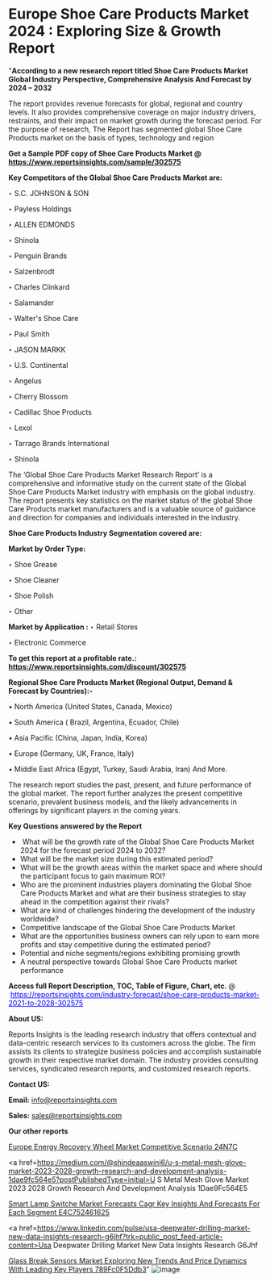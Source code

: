 # Europe Shoe Care Products Market 2024 : Exploring Size & Growth Report

"<strong>According to a new research report titled Shoe Care Products Market Global Industry Perspective, Comprehensive Analysis And Forecast by 2024 – 2032</strong>

The report provides revenue forecasts for global, regional and country levels. It also provides comprehensive coverage on major industry drivers, restraints, and their impact on market growth during the forecast period. For the purpose of research, The Report has segmented global Shoe Care Products market on the basis of types, technology and region

<strong>Get a Sample PDF copy of Shoe Care Products Market </strong><strong>@<a href=https://www.reportsinsights.com/sample/302575 style=color:#0000ff;> https://www.reportsinsights.com/sample/302575</a></strong></font>

<strong>Key Competitors of the Global Shoe Care Products Market are:</strong>

‣ S.C. JOHNSON & SON

‣ Payless Holdings

‣ ALLEN EDMONDS

‣ Shinola

‣ Penguin Brands

‣ Salzenbrodt

‣ Charles Clinkard

‣ Salamander

‣ Walter's Shoe Care

‣ Paul Smith

‣ JASON MARKK

‣ U.S. Continental

‣ Angelus

‣ Cherry Blossom

‣ Cadillac Shoe Products

‣ Lexol

‣ Tarrago Brands International

‣ Shinola

The ‘Global Shoe Care Products Market Research Report’ is a comprehensive and informative study on the current state of the Global Shoe Care Products Market industry with emphasis on the global industry. The report presents key statistics on the market status of the global Shoe Care Products market manufacturers and is a valuable source of guidance and direction for companies and individuals interested in the industry.

<strong>Shoe Care Products Industry Segmentation covered are:</strong>

<strong>Market by Order Type: </strong>

‣ Shoe Grease

‣ Shoe Cleaner

‣ Shoe Polish

‣ Other

<strong>Market by Application :</strong>
 ‣ Retail Stores

‣ Electronic Commerce

<strong>To get this report at a profitable rate.: <a href=https://www.reportsinsights.com/discount/302575 style=color:#0000ff;>https://www.reportsinsights.com/discount/302575</a></strong></font>

<strong>Regional Shoe Care Products Market (Regional Output, Demand &amp; Forecast by Countries):-</strong>

• North America (United States, Canada, Mexico)

• South America ( Brazil, Argentina, Ecuador, Chile)

• Asia Pacific (China, Japan, India, Korea)

• Europe (Germany, UK, France, Italy)

• Middle East Africa (Egypt, Turkey, Saudi Arabia, Iran) And More.

The research report studies the past, present, and future performance of the global market. The report further analyzes the present competitive scenario, prevalent business models, and the likely advancements in offerings by significant players in the coming years.

<strong>Key Questions answered by the Report</strong>
<ul>
  <li> What will be the growth rate of the Global Shoe Care Products Market 2024 for the forecast period 2024 to 2032?</li>
  <li>What will be the market size during this estimated period?</li>
  <li>What will be the growth areas within the market space and where should the participant focus to gain maximum ROI?</li>
  <li>Who are the prominent industries players dominating the Global Shoe Care Products Market and what are their business strategies to stay ahead in the competition against their rivals?</li>
  <li>What are kind of challenges hindering the development of the industry worldwide?</li>
  <li>Competitive landscape of the Global Shoe Care Products Market</li>
  <li>What are the opportunities business owners can rely upon to earn more profits and stay competitive during the estimated period?</li>
  <li>Potential and niche segments/regions exhibiting promising growth</li>
  <li>A neutral perspective towards Global Shoe Care Products market performance</li>
</ul>
<strong>Access full Report Description, TOC, Table of Figure, Chart, etc. </strong>@  <a href=https://reportsinsights.com/industry-forecast/shoe-care-products-market-2021-to-2028-302575 style=color:#0000ff;>https://reportsinsights.com/industry-forecast/shoe-care-products-market-2021-to-2028-302575</a></font>

<strong><strong>About US</strong>:</strong>

Reports Insights is the leading research industry that offers contextual and data-centric research services to its customers across the globe. The firm assists its clients to strategize business policies and accomplish sustainable growth in their respective market domain. The industry provides consulting services, syndicated research reports, and customized research reports.

<strong>Contact US:</strong>

<p class=""""><b>Email:</b> <a href=mailto:info@reportsinsights.com>info@reportsinsights.com</a></p>
<p class=""""><b>Sales:</b> <a href=mailto:sales@reportsinsights.com>sales@reportsinsights.com</a></p>

<strong>Our other reports</strong>

<a href=https://www.linkedin.com/pulse/europe-energy-recovery-wheel-market-competitive-scenario-24n7c/>Europe Energy Recovery Wheel Market Competitive Scenario 24N7C</a>

<a href=https://medium.com/@shindeaaswini6/u-s-metal-mesh-glove-market-2023-2028-growth-research-and-development-analysis-1dae9fc564e5?postPublishedType=initial>U S Metal Mesh Glove Market 2023 2028 Growth Research And Development Analysis 1Dae9Fc564E5</a>

<a href=https://medium.com/@anuragakarte041/smart-lamp-switche-market-forecasts-cagr-key-insights-and-forecasts-for-each-segment-e4c752461625>Smart Lamp Switche Market Forecasts Cagr Key Insights And Forecasts For Each Segment E4C752461625</a>

<a href=https://www.linkedin.com/pulse/usa-deepwater-drilling-market-new-data-insights-research-g6jhf?trk=public_post_feed-article-content>Usa Deepwater Drilling Market New Data Insights Research G6Jhf</a>

<a href=https://medium.com/@sakshideshmukh994/glass-break-sensors-market-exploring-new-trends-and-price-dynamics-with-leading-key-players-789fc0f5ddb3>Glass Break Sensors Market Exploring New Trends And Price Dynamics With Leading Key Players 789Fc0F5Ddb3</a>"
![image](https://github.com/Reportsinsights123/RIgrowth/assets/158415881/99976353-7ef8-43fc-b98e-2d814952cadf)
